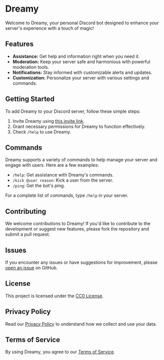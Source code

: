   <h1>Dreamy</h1>

  <p>Welcome to Dreamy, your personal Discord bot designed to enhance your server's experience with a touch of magic!</p>

  <h2>Features</h2>
  <ul>
    <li><strong>Assistance:</strong> Get help and information right when you need it.</li>
    <li><strong>Moderation:</strong> Keep your server safe and harmonious with powerful moderation tools.</li>
    <li><strong>Notifications:</strong> Stay informed with customizable alerts and updates.</li>
    <li><strong>Customization:</strong> Personalize your server with various settings and commands.</li>
  </ul>

  <h2>Getting Started</h2>
  <p>To add Dreamy to your Discord server, follow these simple steps:</p>
  <ol>
    <li>Invite Dreamy using <a href="https://discord.com/oauth2/authorize?client_id=1257189828857041048">this invite link</a>.</li>
    <li>Grant necessary permissions for Dreamy to function effectively.</li>
    <li>Check <code>/help</code> to use Dreamy.</li>
  </ol>

  <h2>Commands</h2>
  <p>Dreamy supports a variety of commands to help manage your server and engage with users. Here are a few examples:</p>
  <ul>
    <li><code>/help</code>: Get assistance with Dreamy's commands.</li>
    <li><code>/kick @user reason</code>: Kick a user from the server.</li>
    <li><code>/ping</code>: Get the bot's ping.</li>
  </ul>
  <p>For a complete list of commands, type <code>/help</code> in your server.</p>

  <h2>Contributing</h2>
  <p>We welcome contributions to Dreamy! If you'd like to contribute to the development or suggest new features, please fork the repository and submit a pull request.</p>

  <h2>Issues</h2>
  <p>If you encounter any issues or have suggestions for improvement, please <a href="https://github.com/DreamyDiscord/Dreamy/issues/new/choose">open an issue</a> on GitHub.</p>

  <h2>License</h2>
  <p>This project is licensed under the <a href="https://github.com/DreamyDiscord/Dreamy/blob/main/LICENSE">CC0 License</a>.</p>

  <h2>Privacy Policy</h2>
  <p>Read our <a href="https://github.com/DreamyDiscord/Dreamy/blob/main/Privacy-Policy.md">Privacy Policy</a> to understand how we collect and use your data.</p>

  <h2>Terms of Service</h2>
  <p>By using Dreamy, you agree to our <a href="https://github.com/DreamyDiscord/Dreamy/blob/main/Terms-Of-Service.md">Terms of Service</a>.</p>
